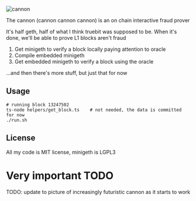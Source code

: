 ![cannon](https://upload.wikimedia.org/wikipedia/commons/8/80/Cannon%2C_Château_du_Haut-Koenigsbourg%2C_France.jpg)

The cannon (cannon cannon cannon) is an on chain interactive fraud prover

It's half geth, half of what I think truebit was supposed to be. When it's done, we'll be able to prove L1 blocks aren't fraud

1. Get minigeth to verify a block locally paying attention to oracle
2. Compile embedded minigeth 
3. Get embedded minigeth to verify a block using the oracle

...and then there's more stuff, but just that for now

## Usage
```
# running block 13247502
ts-node helpers/get_block.ts    # not needed, the data is committed for now
./run.sh
```

## License

All my code is MIT license, minigeth is LGPL3

# Very important TODO

TODO: update to picture of increasingly futuristic cannon as it starts to work
